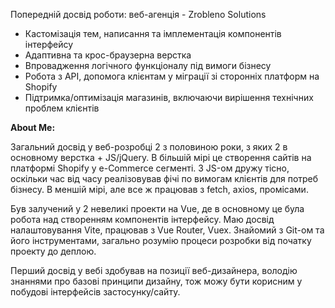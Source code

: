 Попередній досвід роботи: веб-агенція - Zrobleno Solutions

<ul>
  <li>Кастомізація тем, написання та імплементація компонентів інтерфейсу</li>
  <li>Адаптивна та крос-браузерна верстка</li>
  <li>Впровадження логічного функціоналу під вимоги бізнесу</li>
  <li>Робота з API, допомога клієнтам у міграції зі сторонніх платформ на Shopify</li>
  <li>Підтримка/оптимізація магазинів, включаючи вирішення технічних проблем клієнтів</li>
</ul>

<strong>About Me:</strong>

<p>Загальний досвід у веб-розробці 2 з половиною роки, з яких 2 в основному верстка + JS/jQuery. 
В більшій мірі це створення сайтів на платформі Shopify у e-Commerce сегменті. З JS-ом дружу тісно, оскільки час від часу реалізовував фічі по вимогам клієнтів для потреб бізнесу. В меншій мірі, але все ж працював з fetch, axios, промісами.

Був залучений у 2 невеликі проекти на Vue, де в основному це була робота над створенням компонентів інтерфейсу.
Маю досвід налаштовування Vite, працював з Vue Router, Vuex.
Знайомий з Git-ом та його інструментами, загально розумію процеси розробки від початку проекту до деплою.

Перший досвід у вебі здобував на позиції веб-дизайнера, володію знаннями про базові принципи дизайну, тож можу бути корисним у побудові інтерфейсів застосунку/сайту.</p>
